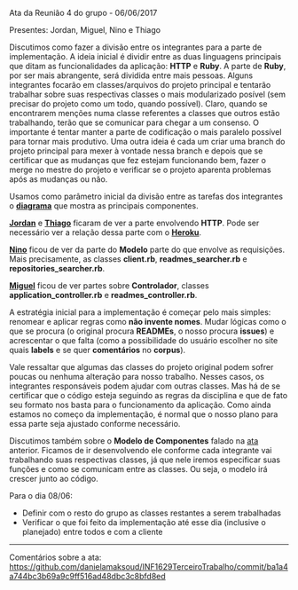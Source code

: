 Ata da Reunião 4 do grupo -  06/06/2017

Presentes: Jordan, Miguel, Nino e Thiago

Discutimos como fazer a divisão entre os integrantes para a parte de implementação. A ideia inicial é dividir entre as duas linguagens principais que ditam as funcionalidades da aplicação: **HTTP** e **Ruby**. A parte de **Ruby**, por ser mais abrangente, será dividida entre mais pessoas. Alguns integrantes focarão em classes/arquivos do projeto principal e tentarão trabalhar sobre suas respectivas classes o mais modularizado posível (sem precisar do projeto como um todo, quando possível). Claro, quando se encontrarem menções numa classe referentes a classes que outros estão trabalhando, terão que se comunicar para chegar a um consenso. O importante é tentar manter a parte de codificação o mais paralelo possível para tornar mais produtivo. Uma outra ideia é cada um criar uma branch do projeto principal para mexer à vontade nessa branch e depois que se certificar que as mudanças que fez estejam funcionando bem, fazer o merge no mestre do projeto e verificar se o projeto aparenta problemas após as mudanças ou não.

Usamos como parâmetro inicial da divisão entre as tarefas dos integrantes o **[diagrama](https://raw.githubusercontent.com/danielamaksoud/INF1629TerceiroTrabalho/master/Documenta%C3%A7%C3%A3o/Diagrama_Componentes_Arquitetura.png)** que mostra as principais componentes.

**[Jordan](https://github.com/jordan2R)** e **[Thiago](https://github.com/thiagola92)** ficaram de ver a parte envolvendo **HTTP**. Pode ser necessário ver a relação dessa parte com o **[Heroku](https://www.heroku.com/ruby)**.

**[Nino](https://github.com/ninofabrizio)** ficou de ver da parte do **Modelo** parte do que envolve as requisições. Mais precisamente, as classes **client.rb**, **readmes_searcher.rb** e **repositories_searcher.rb**.

**[Miguel](https://github.com/pingam)** ficou de ver partes sobre **Controlador**, classes **application_controller.rb** e **readmes_controller.rb**.

A estratégia inicial para a implementação é começar pelo mais simples: renomear e aplicar regras como **não invente nomes**. Mudar lógicas como o que se procura (o original procura **READMEs**, o nosso procura **issues**) e acrescentar o que falta (como a possibilidade do usuário escolher no site quais **labels** e se quer **comentários** no **corpus**).

Vale ressaltar que algumas das classes do projeto original podem sofrer poucas ou nenhuma alteração para nosso trabalho. Nesses casos, os integrantes responsáveis podem ajudar com outras classes. Mas há de se certificar que o código esteja seguindo as regras da disciplina e que de fato seu formato nos basta para o funcionamento da aplicação. Como ainda estamos no começo da implementação, é normal que o nosso plano para essa parte seja ajustado conforme necessário.

Discutimos também sobre o **Modelo de Componentes** falado na [ata](https://github.com/danielamaksoud/INF1629TerceiroTrabalho/blob/master/Documenta%C3%A7%C3%A3o/Atas/7_01_06_2017.md) anterior. Ficamos de ir desenvolvendo ele conforme cada integrante vai trabalhando suas respectivas classes, já que nele iremos especificar suas funções e como se comunicam entre as classes. Ou seja, o modelo irá crescer junto ao código.

Para o dia 08/06:
- Definir com o resto do grupo as classes restantes a serem trabalhadas
- Verificar o que foi feito da implementação até esse dia (inclusive o planejado) entre todos e com a cliente

***

Comentários sobre a ata:  
https://github.com/danielamaksoud/INF1629TerceiroTrabalho/commit/ba1a4a744bc3b69a9c9ff516ad48dbc3c8bfd8ed
